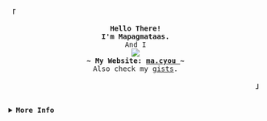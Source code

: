 <div align="justify">

<p align="left"><strong><samp>「</samp></strong></p>
  <p align="center">
    <samp>
      <b>
        Hello There!
      <br>
        I'm Mapagmataas.
      </b>
      <br>
        And I
      <br>
        <image src="https://readme-typing-svg.herokuapp.com?font=Iosevka&size=16&color=C6FCFF&center=true&width=410&height=45&lines=Absolutely+Love+Coding+❤︎">
      <br>
      <b>
        ~ My Website: 
        <a href="https://ma.cyou">
          ma.cyou
        </a>
         ~
      </b>
      <br>
      Also check my <a href="https://gist.github.com/Mapagmataas1331">gists</a>.
    </samp>
  </p>
<p align="right"><strong><samp>」</samp></strong></p>

<br>

<details>
<summary><samp><b>More Info</b></samp></summary>

<h2></h2><br>

<p align="center">
  <samp>
  <a href="https://github.com/users/follow?target=Mapagmataas1331">
    <img src="https://komarev.com/ghpvc/?username=mapagmataas1331&label=Profile+Views&color=grey" alt="profile views" /> 
  </a>
  </samp>
</p>

<div align="center">
  <table>
    <tr>
      <td><a href="https://github.com/users/follow?target=Mapagmataas1331"><img align="center" alt="GitHub Trophy" src="https://github-trophies.vercel.app/?username=mapagmataas1331&rank=SECRET,SSS,SS,S,AAA,AA,A&row=2&column=3&margin-w=15&margin-h=15&no-frame=true&theme=nord"></a></td>
    </tr>
  </table>
</div>

<div align="center">
  <table>
    <tr>
      <td><a href="https://github.com/users/follow?target=Mapagmataas1331"><img height="137px" align="center" alt="GitHub Stats" src="https://github-readme-stats.vercel.app/api?username=mapagmataas1331&count_private=true&show_icons=true&include_all_commits=true&line_height=21&hide_border=true&theme=nord"/></a></td>
      <td><a href="https://github.com/users/follow?target=Mapagmataas1331"><img height="137px" align="center" alt="Top Language" src="https://github-readme-stats.vercel.app/api/top-langs/?username=mapagmataas1331&layout=compact&line_height=21&hide_border=true&theme=nord"/></a></td>
    </tr>
  </table>
</div>

</details>
</div>
